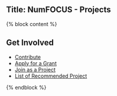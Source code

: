 Title: NumFOCUS - Projects
---

{% block content %}
	<section class="span8">
	<h1>Get Involved</h1>
	<section>
		<ul>
			<li><a href="/projects/contribute.html">Contribute</a></li>
			<li><a href="/projects/apply-grant.pdf">Apply for a Grant</a></li>
			<li><a href="/projects/join-project.html">Join as a Project</a></li>
			<li><a href="/projects/recommended-projects/index.html">List of Recommended Project</a></li>
		</ul>
	</section>
</section>
{% endblock %}
